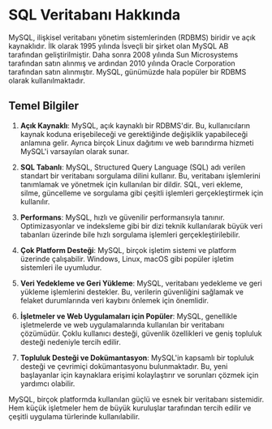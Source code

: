 # SQL Veritabanı Hakkında

MySQL, ilişkisel veritabanı yönetim sistemlerinden (RDBMS) biridir ve açık kaynaklıdır. İlk olarak 1995 yılında İsveçli bir şirket olan MySQL AB tarafından geliştirilmiştir. Daha sonra 2008 yılında Sun Microsystems tarafından satın alınmış ve ardından 2010 yılında Oracle Corporation tarafından satın alınmıştır. MySQL, günümüzde hala popüler bir RDBMS olarak kullanılmaktadır.

## Temel Bilgiler

1. **Açık Kaynaklı**: MySQL, açık kaynaklı bir RDBMS'dir. Bu, kullanıcıların kaynak koduna erişebileceği ve gerektiğinde değişiklik yapabileceği anlamına gelir. Ayrıca birçok Linux dağıtımı ve web barındırma hizmeti MySQL'i varsayılan olarak sunar.

2. **SQL Tabanlı**: MySQL, Structured Query Language (SQL) adı verilen standart bir veritabanı sorgulama dilini kullanır. Bu, veritabanı işlemlerini tanımlamak ve yönetmek için kullanılan bir dildir. SQL, veri ekleme, silme, güncelleme ve sorgulama gibi çeşitli işlemleri gerçekleştirmek için kullanılır.

3. **Performans**: MySQL, hızlı ve güvenilir performansıyla tanınır. Optimizasyonlar ve indeksleme gibi bir dizi teknik kullanılarak büyük veri tabanları üzerinde bile hızlı sorgulama işlemleri gerçekleştirilebilir.

4. **Çok Platform Desteği**: MySQL, birçok işletim sistemi ve platform üzerinde çalışabilir. Windows, Linux, macOS gibi popüler işletim sistemleri ile uyumludur.

5. **Veri Yedekleme ve Geri Yükleme**: MySQL, veritabanı yedekleme ve geri yükleme işlemlerini destekler. Bu, verilerin güvenliğini sağlamak ve felaket durumlarında veri kaybını önlemek için önemlidir.

6. **İşletmeler ve Web Uygulamaları için Popüler**: MySQL, genellikle işletmelerde ve web uygulamalarında kullanılan bir veritabanı çözümüdür. Çoklu kullanıcı desteği, güvenlik özellikleri ve geniş topluluk desteği nedeniyle tercih edilir.

7. **Topluluk Desteği ve Dokümantasyon**: MySQL'in kapsamlı bir topluluk desteği ve çevrimiçi dokümantasyonu bulunmaktadır. Bu, yeni başlayanlar için kaynaklara erişimi kolaylaştırır ve sorunları çözmek için yardımcı olabilir.

MySQL, birçok platformda kullanılan güçlü ve esnek bir veritabanı sistemidir. Hem küçük işletmeler hem de büyük kuruluşlar tarafından tercih edilir ve çeşitli uygulama türlerinde kullanılabilir.
